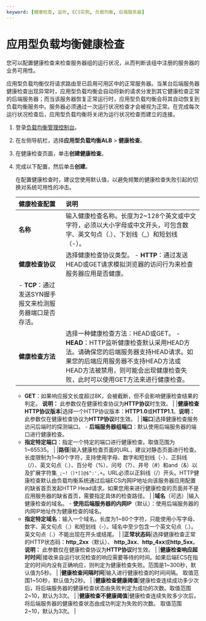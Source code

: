 ```yaml
---
keyword: [健康检查, 监听, ECS实例, 负载均衡, 后端服务器]
---
```


# 应用型负载均衡健康检查

您可以配置健康检查来检查服务器组的运行状况，从而判断该组中注册的服务器的业务可用性。

应用型负载均衡仅将请求路由至已启用可用区中的正常服务器。当某台后端服务器健康检查出现异常时，应用型负载均衡会自动将新的请求分发到其它健康检查正常的后端服务器；而当该服务器恢复正常运行时，应用型负载均衡会将其自动恢复到负载均衡服务中。服务器必须通过一次运行状况检查才会被视为正常。在完成每次运行状况检查后，应用型负载均衡将关闭为运行状况检查而建立的连接。

1.  登录[负载均衡管理控制台](https://slb.console.aliyun.com/slb)。

2.  在左侧导航栏，选择**应用型负载均衡ALB** \> **健康检查**。

3.  在健康检查页面，单击**创建健康检查**。

4.  完成以下配置，然后单击**创建**。

    在配置健康检查时，建议您使用默认值，以避免频繁的健康检查失败引起的切换对系统可用性的冲击。

    |健康检查配置|说明|
    |:-----|:-|
    |**名称**|输入健康检查名称。长度为2~128个英文或中文字符，必须以大小字母或中文开头，可包含数字、英文句点（.）、下划线（\_）和短划线（-）。|
    |**健康检查协议**|选择健康检查协议类型。     -   **HTTP**：通过发送HEAD或GET请求模拟浏览器的访问行为来检查服务器应用是否健康。
    -   **TCP**：通过发送SYN握手报文来检测服务器端口是否存活。 |
    |**健康检查方法**|选择一种健康检查方法：HEAD或GET。    -   **HEAD**：HTTP监听健康检查默认采用HEAD方法。请确保您的后端服务器支持HEAD请求。如果您的后端应用服务器不支持HEAD方法或HEAD方法被禁用，则可能会出现健康检查失败，此时可以使用GET方法来进行健康检查。
    -   **GET**：如果响应报文长度超过8K，会被截断，但不会影响健康检查结果的判定。
**说明：** 此参数仅在健康检查协议为**HTTP协议**时生效。 |
    |**健康检查HTTP协议版本**|选择一个HTTP协议版本：**HTTP1.0**或**HTTP1.1**。**说明：** 此参数仅在健康检查协议为**HTTP协议**时生效。 |
    |**端口**|选择健康检查服务访问后端时的探测端口。    -   **后端服务器组端口**：默认使用后端服务器的端口进行健康检查。
    -   **指定特定端口**：指定一个特定的端口进行健康检查。取值范围为1~65535。 |
    |**路径**|输入健康检查页面的URL，建议对静态页面进行检查。长度限制为1~80个字符，支持使用字母、数字和短划线（-）、正斜线（/）、英文句点（.）、百分号（%）、问号（?）、井号（\#）和and（&）以及扩展字符集`_;~!（)*[]@$^:',+`。URL必须以正斜线（/）开头。HTTP健康检查默认由负载均衡系统通过后端ECS内网IP地址向该服务器应用配置的缺省首页发起HTTP Head请求。如果您用来进行健康检查的页面并不是应用服务器的缺省首页，需要指定具体的检查路径。 |
    |**域名**（可选）|输入健康检查的域名。    -   **使用后端服务器的内网IP**（默认）：使用后端服务器的内网IP地址作为健康检查的域名。
    -   **指定特定域名**：输入一个域名。长度为1~80个字符，只能使用小写字母、数字、英文句点（.）和短划线（-）。域名中至少包含一个英文句点（.）。英文句点（.）不能出现在开头或结尾。 |
    |**正常状态码**|选择健康检查正常的HTTP状态码：**http\_2xx**（默认）、 **http\_3xx**、**http\_4xx**或**http\_5xx**。**说明：** 此参数仅在健康检查协议为**HTTP协议**时生效。 |
    |**健康检查响应超时时间**|接收来自运行状况检查的响应需要等待的时间。如果后端ECS在指定的时间内没有正确响应，则判定为健康检查失败。范围是1~300秒，默认值为5秒。 |
    |**健康检查间隔时间**|输入进行健康检查的时间间隔。 取值范围1~50秒，默认值为2秒。 |
    |**健康检查健康阈值**|健康检查连续成功多少次后，将后端服务器的健康检查状态由失败判定为成功的次数。取值范围2~10，默认为3次。 |
    |**健康检查不健康阈值**|健康检查连续失败多少次后，将后端服务器的健康检查状态由成功判定为失败的次数。 取值范围 2~10，默认为3次。 |


